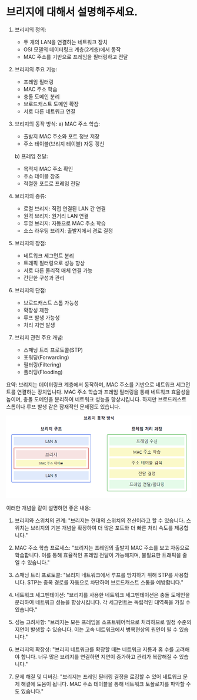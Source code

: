 # 브리지에 대해서 설명해주세요.

1. 브리지의 정의:
    - 두 개의 LAN을 연결하는 네트워크 장치
    - OSI 모델의 데이터링크 계층(2계층)에서 동작
    - MAC 주소를 기반으로 프레임을 필터링하고 전달

2. 브리지의 주요 기능:
    - 프레임 필터링
    - MAC 주소 학습
    - 충돌 도메인 분리
    - 브로드캐스트 도메인 확장
    - 서로 다른 네트워크 연결

3. 브리지의 동작 방식:
   a) MAC 주소 학습:
    - 출발지 MAC 주소와 포트 정보 저장
    - 주소 테이블(브리지 테이블) 자동 갱신

   b) 프레임 전달:
    - 목적지 MAC 주소 확인
    - 주소 테이블 참조
    - 적절한 포트로 프레임 전달

4. 브리지의 종류:
    - 로컬 브리지: 직접 연결된 LAN 간 연결
    - 원격 브리지: 원거리 LAN 연결
    - 투명 브리지: 자동으로 MAC 주소 학습
    - 소스 라우팅 브리지: 출발지에서 경로 결정

5. 브리지의 장점:
    - 네트워크 세그먼트 분리
    - 트래픽 필터링으로 성능 향상
    - 서로 다른 물리적 매체 연결 가능
    - 간단한 구성과 관리

6. 브리지의 단점:
    - 브로드캐스트 스톰 가능성
    - 확장성 제한
    - 루프 발생 가능성
    - 처리 지연 발생

7. 브리지 관련 주요 개념:
    - 스패닝 트리 프로토콜(STP)
    - 포워딩(Forwarding)
    - 필터링(Filtering)
    - 플러딩(Flooding)

요약: 브리지는 데이터링크 계층에서 동작하며, MAC 주소를 기반으로 네트워크 세그먼트를 연결하는 장치입니다. MAC 주소 학습과 프레임 필터링을 통해 네트워크 효율성을 높이며, 충돌 도메인을 분리하여 네트워크 성능을 향상시킵니다. 하지만 브로드캐스트 스톰이나 루프 발생 같은 잠재적인 문제점도 있습니다.


![img.png](브리지.png)


이러한 개념을 같이 설명하면 좋은 내용:

1. 브리지와 스위치의 관계:
   "브리지는 현대의 스위치의 전신이라고 할 수 있습니다. 스위치는 브리지의 기본 개념을 확장하여 더 많은 포트와 더 빠른 처리 속도를 제공합니다."

2. MAC 주소 학습 프로세스:
   "브리지는 프레임의 출발지 MAC 주소를 보고 자동으로 학습합니다. 이를 통해 효율적인 프레임 전달이 가능해지며, 불필요한 트래픽을 줄일 수 있습니다."

3. 스패닝 트리 프로토콜:
   "브리지 네트워크에서 루프를 방지하기 위해 STP를 사용합니다. STP는 중복 경로를 자동으로 차단하여 브로드캐스트 스톰을 예방합니다."

4. 네트워크 세그멘테이션:
   "브리지를 사용한 네트워크 세그멘테이션은 충돌 도메인을 분리하여 네트워크 성능을 향상시킵니다. 각 세그먼트는 독립적인 대역폭을 가질 수 있습니다."

5. 성능 고려사항:
   "브리지는 모든 프레임을 소프트웨어적으로 처리하므로 일정 수준의 지연이 발생할 수 있습니다. 이는 고속 네트워크에서 병목현상의 원인이 될 수 있습니다."

6. 브리지의 확장성:
   "브리지 네트워크를 확장할 때는 네트워크 지름과 홉 수를 고려해야 합니다. 너무 많은 브리지를 연결하면 지연이 증가하고 관리가 복잡해질 수 있습니다."

7. 문제 해결 및 디버깅:
   "브리지는 프레임 필터링 결정을 로깅할 수 있어 네트워크 문제 해결에 도움이 됩니다. MAC 주소 테이블을 통해 네트워크 토폴로지를 파악할 수도 있습니다."
